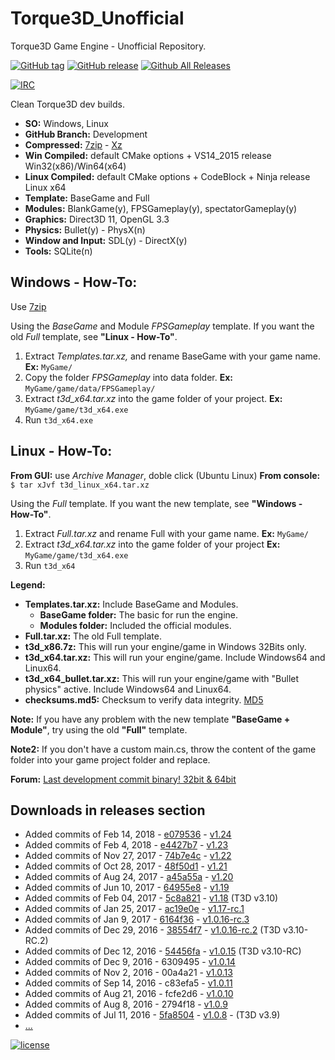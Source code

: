 # Torque3D_Unofficial
Torque3D Game Engine - Unofficial Repository.

[![GitHub tag](https://img.shields.io/github/tag/John3/Torque3D_Unofficial.svg)](https://github.com/John3/Torque3D_Unofficial/tags)
[![GitHub release](https://img.shields.io/github/release/John3/Torque3D_Unofficial.svg)](https://github.com/John3/Torque3D_Unofficial/releases/latest)
[![Github All Releases](https://img.shields.io/github/downloads/John3/Torque3D_Unofficial/total.svg)](https://github.com/John3/Torque3D_Unofficial/releases/latest)

[![IRC](https://img.shields.io/badge/irc-%23garagegames-green.svg)](https://kiwiirc.com/client/irc.maxgaming.net/?nick=wiki_user|?#garagegames)

Clean Torque3D dev builds.

- **SO:** Windows, Linux
- **GitHub Branch:** Development
- **Compressed:** [7zip](http://www.7-zip.org/) - [Xz](https://en.wikipedia.org/wiki/Xz)
- **Win Compiled:** default CMake options + VS14_2015 release Win32(x86)/Win64(x64)
- **Linux Compiled:** default CMake options + CodeBlock + Ninja release Linux x64
- **Template:** BaseGame and Full
- **Modules:** BlankGame(y), FPSGameplay(y), spectatorGameplay(y)
- **Graphics:** Direct3D 11, OpenGL 3.3
- **Physics:** Bullet(y) - PhysX(n)
- **Window and Input:** SDL(y) - DirectX(y)
- **Tools:** SQLite(n)

## Windows - How-To:
Use [7zip](http://www.7-zip.org/) 

Using the *BaseGame* and Module *FPSGameplay* template.  If you want the old *Full* template, see **"Linux - How-To"**.
1. Extract *Templates.tar.xz,* and rename BaseGame with your game name. **Ex:** `MyGame/`
2. Copy the folder *FPSGameplay* into data folder. **Ex:** `MyGame/game/data/FPSGameplay/`
3. Extract *t3d_x64.tar.xz* into the game folder of your project. **Ex:** `MyGame/game/t3d_x64.exe`
4. Run `t3d_x64.exe`

## Linux - How-To:
**From GUI:** use *Archive Manager*, doble click (Ubuntu Linux)
**From console:** `$ tar xJvf t3d_linux_x64.tar.xz`

Using the *Full* template. If you want the new template, see **"Windows - How-To"**.
1. Extract *Full.tar.xz* and rename Full with your game name. **Ex:** `MyGame/`
2. Extract *t3d_x64.tar.xz* into the game folder of your project **Ex:** `MyGame/game/t3d_x64.exe`
3. Run `t3d_x64`

**Legend:**

* **Templates.tar.xz:** Include BaseGame and Modules.
   * **BaseGame folder:** The basic for run the engine.
   * **Modules folder:** Included the official modules.
* **Full.tar.xz:** The old Full template.
* **t3d_x86.7z:** This will run your engine/game in Windows 32Bits only.
* **t3d_x64.tar.xz:** This will run your engine/game. Include Windows64 and Linux64.
* **t3d_x64_bullet.tar.xz:** This will run your engine/game with "Bullet physics" active. Include Windows64 and Linux64.
* **checksums.md5:** Checksum to verify data integrity. [MD5](https://en.wikipedia.org/wiki/MD5)

**Note:** If you have any problem with the new template **"BaseGame + Module"**, try using the old **"Full"** template.

**Note2:** If you don't have a custom main.cs, throw the content of the game folder into your game project folder and replace.

**Forum:** [Last development commit binary! 32bit & 64bit](http://forums.torque3d.org/viewtopic.php?f=2&t=665)

## Downloads in releases section

- Added commits of Feb 14, 2018 - [e079536](https://github.com/John3/Torque3D/commit/e0795361220283991408734ecd95cf2a6438727d) - [v1.24](https://github.com/John3/Torque3D_Unofficial/releases/tag/v1.24)
- Added commits of Feb 4, 2018 - [e4427b7](https://github.com/John3/Torque3D/commit/e4427b76548f41086043244ad5c944e870eb963f) - [v1.23](https://github.com/John3/Torque3D_Unofficial/releases/tag/v1.23)
- Added commits of Nov 27, 2017 - [74b7e4c](https://github.com/John3/Torque3D/commit/74b7e4cd89f4a0fee65d3f831c35df349d16f8c3) - [v1.22](https://github.com/John3/Torque3D_Unofficial/releases/tag/v1.22)
- Added commits of Oct 28, 2017 - [48f50d1](https://github.com/John3/Torque3D/commit/48f50d19c35d61d914bc641e7bddd7d89ff0bb60) - [v1.21](https://github.com/John3/Torque3D_Unofficial/releases/tag/v1.21)
- Added commits of Aug 24, 2017 - [a45a55a](https://github.com/John3/Torque3D/commit/a45a55ad6e2d639a644a8c5f84323d7cc41d6b78) - [v1.20](https://github.com/John3/Torque3D_Unofficial/releases/tag/v1.20)
- Added commits of Jun 10, 2017 - [64955e8](https://github.com/John3/Torque3D/commit/64955e8cfcd1242606ae10dfc5da7c8fdb4a6c63) - [v1.19](https://github.com/John3/Torque3D_Unofficial/releases/tag/v1.19)
- Added commits of Feb 04, 2017 - [5c8a821](https://github.com/John3/Torque3D/commit/5c8a82180b4e25c08449b2c0261541d08c9ff24b) - [v1.18](https://github.com/John3/Torque3D_Unofficial/releases/tag/v1.18) (T3D v3.10)
- Added commits of Jan 25, 2017 - [ac19e0e](https://github.com/John3/Torque3D/commit/ac19e0e84c98f682a7467789ae41017c38faf930) - [v1.17-rc.1](https://github.com/John3/Torque3D_Unofficial/releases/tag/v1.17-rc.1)
- Added commits of Jan 9, 2017 - [6164f36](https://github.com/GarageGames/Torque3D/commit/6164f36c473cc9f01fdd14b56fc0949422aff7f8) - [v1.0.16-rc.3](https://github.com/John3/Torque3D_Unofficial/releases/tag/v1.0.16-rc.3)
- Added commits of Dec 29, 2016 - [38554f7](https://github.com/GarageGames/Torque3D/commit/38554f7396f02fc1c8b6b13c00acd52178be205a) - [v1.0.16-rc.2](https://github.com/John3/Torque3D_Unofficial/releases/tag/v1.0.16-rc.2) (T3D v3.10-RC.2)
- Added commits of Dec 12, 2016 - [54456fa](https://github.com/GarageGames/Torque3D/commit/54456fa4fa13fc4a5ebfe28edcd921ad5c93e278) - [v1.0.15](https://github.com/John3/Torque3D_Unofficial/releases/tag/v1.0.15) (T3D v3.10-RC)
- Added commits of Dec 9, 2016 - 6309495 - [v1.0.14](https://github.com/John3/Torque3D_Unofficial/releases/tag/v1.0.14)
- Added commits of Nov 2, 2016 - 00a4a21 - [v1.0.13](https://github.com/John3/Torque3D_Unofficial/releases/tag/v1.0.13)
- Added commits of Sep 14, 2016 - c83efa5 - [v1.0.11](https://github.com/John3/Torque3D_Unofficial/releases/tag/v1.0.11)
- Added commits of Aug 21, 2016 - fcfe2d6 - [v1.0.10](https://github.com/John3/Torque3D_Unofficial/releases/tag/v1.0.10)
- Added commits of Aug 8, 2016 - 2794f18 - [v1.0.9](https://github.com/John3/Torque3D_Unofficial/releases/tag/v1.0.9)
- Added commits of Jul 11, 2016 - [5fa8504](https://github.com/GarageGames/Torque3D/commit/5fa8504568871e227c557a6a584f487b3bbce29f) - [v1.0.8](https://github.com/John3/Torque3D_Unofficial/releases/tag/v1.0.8) - (T3D v3.9)
- [...](https://github.com/John3/Torque3D_Unofficial/releases)


[![license](https://img.shields.io/github/license/John3/Torque3D_Unofficial.svg)](http://choosealicense.com/licenses/mit/)

